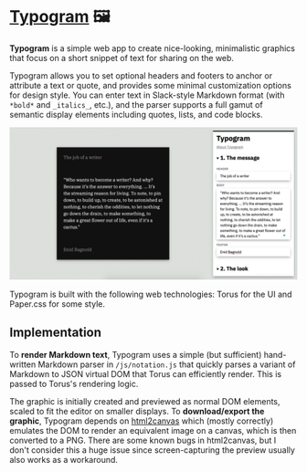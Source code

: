 # [Typogram](https://typocard.vercel.app) 🖼️

**Typogram** is a simple web app to create nice-looking,
minimalistic graphics that focus on a short snippet of text for sharing on the
web.

Typogram allows you to set optional headers and footers to anchor or attribute
a text or quote, and provides some minimal customization options for design
style. You can enter text in Slack-style Markdown format (with `*bold*` and
`_italics_`, etc.), and the parser supports a full gamut of semantic display
elements including quotes, lists, and code blocks.

![Screenshot Typogram](screenshot.png)

Typogram is built with the following web technologies:
Torus for the UI and Paper.css for some style.

## Implementation

To **render Markdown text**, Typogram uses a simple (but sufficient)
hand-written Markdown parser in `/js/notation.js` that quickly parses a variant
of Markdown to JSON virtual DOM that Torus can efficiently render. This is
passed to Torus's rendering logic.

The graphic is initially created and previewed as normal DOM elements, scaled
to fit the editor on smaller displays. To **download/export the graphic**,
Typogram depends on [html2canvas](https://github.com/niklasvh/html2canvas) which
(mostly correctly) emulates the DOM to render an equivalent image on a canvas,
which is then converted to a PNG. There are some known bugs in html2canvas, but
I don't consider this a huge issue since screen-capturing the preview usually
also works as a workaround.
